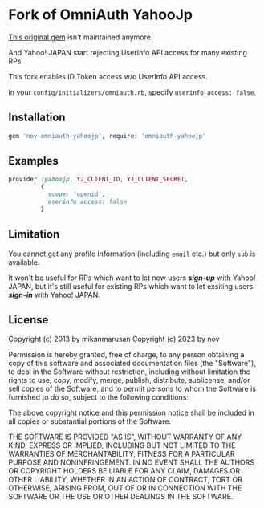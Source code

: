 # Fork of OmniAuth YahooJp

[This original gem](https://github.com/mikanmarusan/omniauth-yahoojp) isn't maintained anymore.

And Yahoo! JAPAN start rejecting UserInfo API access for many existing RPs.

This fork enables ID Token access w/o UserInfo API access.

In your `config/initializers/omniauth.rb`, specify `userinfo_access: false`.

## Installation

```ruby
gem 'nov-omniauth-yahoojp', require: 'omniauth-yahoojp'
```

## Examples

```ruby
provider :yahoojp, YJ_CLIENT_ID, YJ_CLIENT_SECRET,
         {
           scope: 'openid',
           userinfo_access: false
         }
```

## Limitation

You cannot get any profile information (including `email` etc.) but only `sub` is available.

It won't be useful for RPs which want to let new users **_sign-up_** with Yahoo! JAPAN, but it's still useful for existing RPs which want to let exsiting users **_sign-in_** with Yahoo! JAPAN.

## License

Copyright (c) 2013 by mikanmarusan
Copyright (c) 2023 by nov

Permission is hereby granted, free of charge, to any person obtaining a copy of this software and associated documentation files (the "Software"), to deal in the Software without restriction, including without limitation the rights to use, copy, modify, merge, publish, distribute, sublicense, and/or sell copies of the Software, and to permit persons to whom the Software is furnished to do so, subject to the following conditions:

The above copyright notice and this permission notice shall be included in all copies or substantial portions of the Software.

THE SOFTWARE IS PROVIDED "AS IS", WITHOUT WARRANTY OF ANY KIND, EXPRESS OR IMPLIED, INCLUDING BUT NOT LIMITED TO THE WARRANTIES OF MERCHANTABILITY, FITNESS FOR A PARTICULAR PURPOSE AND NONINFRINGEMENT. IN NO EVENT SHALL THE AUTHORS OR COPYRIGHT HOLDERS BE LIABLE FOR ANY CLAIM, DAMAGES OR OTHER LIABILITY, WHETHER IN AN ACTION OF CONTRACT, TORT OR OTHERWISE, ARISING FROM, OUT OF OR IN CONNECTION WITH THE SOFTWARE OR THE USE OR OTHER DEALINGS IN THE SOFTWARE.